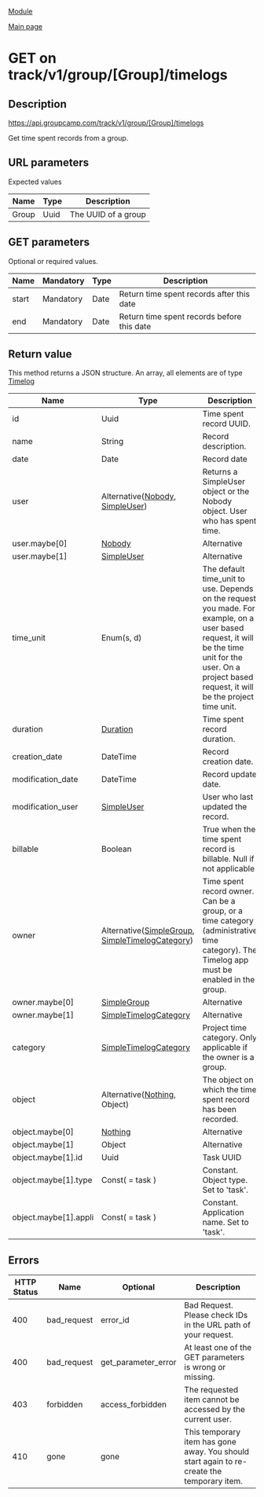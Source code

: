
[Module](./README.md)

[Main page](../README.md)


# GET on track/v1/group/[Group]/timelogs

## Description

https://api.groupcamp.com/track/v1/group/[Group]/timelogs


Get time spent records from a group.



## URL parameters

Expected values

Name   | Type    | Description
-------|---------|------------
Group | Uuid | The UUID of a group





## GET parameters

Optional or required values.

Name    |  Mandatory    |   Type   |  Description 
--------|---------------|----------|---------------
start | Mandatory | Date | Return time spent records after this date
end | Mandatory | Date | Return time spent records before this date






## Return value


This method returns a JSON structure. An array, all elements are of type [Timelog](../types/Timelog.md) 

Name   |  Type   |  Description
-------|---------|-------------
id | Uuid | Time spent record UUID.
name | String | Record description.
date | Date | Record date
user | Alternative([Nobody](../types/Nobody.md), [SimpleUser](../types/SimpleUser.md)) | Returns a SimpleUser object or the Nobody object. User who has spent time.
user.maybe[0] | [Nobody](../types/Nobody.md) | Alternative
user.maybe[1] | [SimpleUser](../types/SimpleUser.md) | Alternative
time_unit | Enum(s, d) | The default time_unit to use. Depends on the request you made. For example, on a user based request, it will be the time unit for the user. On a project based request, it will be the project time unit.
duration | [Duration](../types/Duration.md) | Time spent record duration.
creation_date | DateTime | Record  creation date.
modification_date | DateTime | Record update date.
modification_user | [SimpleUser](../types/SimpleUser.md) | User who last updated the record.
billable | Boolean | True when the time spent record is billable. Null if not applicable
owner | Alternative([SimpleGroup](../types/SimpleGroup.md), [SimpleTimelogCategory](../types/SimpleTimelogCategory.md)) | Time spent record owner. Can be a group, or a time category (administrative time category). The Timelog app must be enabled in the group.
owner.maybe[0] | [SimpleGroup](../types/SimpleGroup.md) | Alternative
owner.maybe[1] | [SimpleTimelogCategory](../types/SimpleTimelogCategory.md) | Alternative
category | [SimpleTimelogCategory](../types/SimpleTimelogCategory.md) | Project time category. Only applicable if the owner is a group.
object | Alternative([Nothing](../types/Nothing.md), Object) | The object on which the time spent record has been recorded.
object.maybe[0] | [Nothing](../types/Nothing.md) | Alternative
object.maybe[1] | Object | Alternative
object.maybe[1].id | Uuid | Task UUID
object.maybe[1].type | Const( = task ) | Constant. Object type. Set to 'task'.
object.maybe[1].appli | Const( = task ) | Constant. Application name. Set to 'task'.






## Errors


HTTP Status | Name   | Optional          | Description
------------|--------|-------------------|------------
400 | bad_request | error_id | Bad Request. Please check IDs in the URL path of your request.
400 | bad_request | get_parameter_error | At least one of the GET parameters is wrong or missing.
403 | forbidden | access_forbidden | The requested item cannot be accessed by the current user.
410 | gone | gone | This temporary item has gone away. You should start again to re-create the temporary item.



